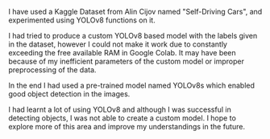 I have used a Kaggle Dataset from Alin Cijov named "Self-Driving Cars", and experimented using YOLOv8 functions on it.

I had tried to produce a custom YOLOv8 based model with the labels given in the dataset, however I could not make it work due to constantly exceeding the free available RAM in Google Colab. 
It may have been because of my inefficient parameters of the custom model or improper preprocessing of the data.

In the end I had used a pre-trained model named YOLOv8s which enabled good object detection in the images. 

I had learnt a lot of using YOLOv8 and although I was successful in detecting objects, I was not able to create a custom model. I hope to explore more of this area and improve my understandings in the future.

